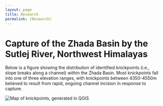 ```yaml
---
layout: page
title: Research
permalink: /Research/
---
```


# Capture of the Zhada Basin by the Sutlej River, Northwest Himalayas

Below is a figure showing the distribution of identified knickpoints (i.e., slope breaks along a channel) within the Zhada Basin. Most knickpoints fall into one of three elevation ranges, with knickpoints between 4350-4550m believed to result from rapid, ongoing channel incision in response to capture.

![Map of knickpoints, generated in QGIS](./Images/Figure_3.png)
